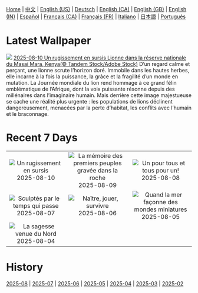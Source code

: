 [Home](../README.md) | [中文](zh-CN.md) | [English (US)](en-US.md) | [Deutsch](de-DE.md) | [English (CA)](en-CA.md) | [English (GB)](en-GB.md) | [English (IN)](en-IN.md) | [Español](es-ES.md) | [Français (CA)](fr-CA.md) | [Français (FR)](fr-FR.md) | [Italiano](it-IT.md) | [日本語](ja-JP.md) | [Português](pt-BR.md)

# Latest Wallpaper
![](https://www.bing.com/th?id=OHR.LionessKenya_FR-CA5236345175_UHD.jpg)
[2025-08-10 Un rugissement en sursis Lionne dans la réserve nationale du Masai Mara, Kenya(© Tandem Stock/Adobe Stock)](https://www.bing.com/th?id=OHR.LionessKenya_FR-CA5236345175_UHD.jpg)
D’un regard calme et perçant, une lionne scrute l’horizon doré. Immobile dans les hautes herbes, elle incarne à la fois la puissance, la grâce et la fragilité d’un monde en mutation. La Journée mondiale du lion rend hommage à ce grand félin emblématique de l’Afrique, dont la voix puissante résonne depuis des millénaires dans l’imaginaire humain. Mais derrière cette image majestueuse se cache une réalité plus urgente : les populations de lions déclinent dangereusement, menacées par la perte d’habitat, les conflits avec l’humain et le braconnage.

# Recent 7 Days
|  |  |  |
|:---:|:---:|:---:|
| ![](https://www.bing.com/th?id=OHR.LionessKenya_FR-CA5236345175_400x240.jpg "Un rugissement en sursis") 2025-08-10 | ![](https://www.bing.com/th?id=OHR.MaoriRock_FR-CA5104574496_400x240.jpg "La mémoire des premiers peuples gravée dans la roche") 2025-08-09 | ![](https://www.bing.com/th?id=OHR.IguazuArgentina_FR-CA4914550497_400x240.jpg "Un pour tous et tous pour un!") 2025-08-08 |
| ![](https://www.bing.com/th?id=OHR.MinganWonders_FR-CA3034674973_400x240.jpg "Sculptés par le temps qui passe") 2025-08-07 | ![](https://www.bing.com/th?id=OHR.BabyLemur_FR-CA2192147292_400x240.jpg "Naître, jouer, survivre") 2025-08-06 | ![](https://www.bing.com/th?id=OHR.CaliforniaTidepool_FR-CA1946235706_400x240.jpg "Quand la mer façonne des mondes miniatures") 2025-08-05 |
| ![](https://www.bing.com/th?id=OHR.LaplandOwl_FR-CA0987806680_400x240.jpg "La sagesse venue du Nord") 2025-08-04 |  |  |

# History
[2025-08](../archives/wallpaper/fr-CA/w_2025_08.md) | [2025-07](../archives/wallpaper/fr-CA/w_2025_07.md) | [2025-06](../archives/wallpaper/fr-CA/w_2025_06.md) | [2025-05](../archives/wallpaper/fr-CA/w_2025_05.md) | [2025-04](../archives/wallpaper/fr-CA/w_2025_04.md) | [2025-03](../archives/wallpaper/fr-CA/w_2025_03.md) | [2025-02](../archives/wallpaper/fr-CA/w_2025_02.md)
